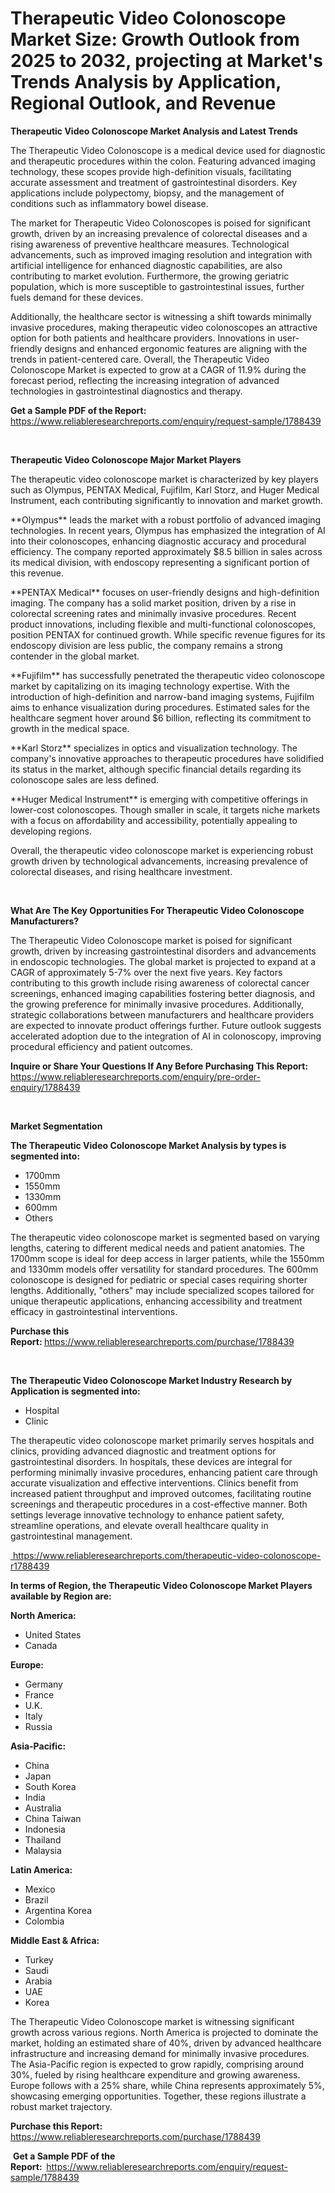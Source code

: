 <p><h1>Therapeutic Video Colonoscope Market Size: Growth Outlook from 2025 to 2032, projecting at Market's Trends Analysis by Application, Regional Outlook, and Revenue</h1></p><p><strong>Therapeutic Video Colonoscope Market Analysis and Latest Trends</strong></p>
<p><p>The Therapeutic Video Colonoscope is a medical device used for diagnostic and therapeutic procedures within the colon. Featuring advanced imaging technology, these scopes provide high-definition visuals, facilitating accurate assessment and treatment of gastrointestinal disorders. Key applications include polypectomy, biopsy, and the management of conditions such as inflammatory bowel disease. </p><p>The market for Therapeutic Video Colonoscopes is poised for significant growth, driven by an increasing prevalence of colorectal diseases and a rising awareness of preventive healthcare measures. Technological advancements, such as improved imaging resolution and integration with artificial intelligence for enhanced diagnostic capabilities, are also contributing to market evolution. Furthermore, the growing geriatric population, which is more susceptible to gastrointestinal issues, further fuels demand for these devices.</p><p>Additionally, the healthcare sector is witnessing a shift towards minimally invasive procedures, making therapeutic video colonoscopes an attractive option for both patients and healthcare providers. Innovations in user-friendly designs and enhanced ergonomic features are aligning with the trends in patient-centered care. Overall, the Therapeutic Video Colonoscope Market is expected to grow at a CAGR of 11.9% during the forecast period, reflecting the increasing integration of advanced technologies in gastrointestinal diagnostics and therapy.</p></p>
<p><strong>Get a Sample PDF of the Report:&nbsp;</strong> <a href="https://www.reliableresearchreports.com/enquiry/request-sample/1788439?utm_campaign=2840&utm_medium=2&utm_source=Github&utm_content=ia&utm_term=16042025&utm_id=therapeutic-video-colonoscope">https://www.reliableresearchreports.com/enquiry/request-sample/1788439</a></p>
<p>&nbsp;</p>
<p><strong>Therapeutic Video Colonoscope Major Market Players</strong></p>
<p><p>The therapeutic video colonoscope market is characterized by key players such as Olympus, PENTAX Medical, Fujifilm, Karl Storz, and Huger Medical Instrument, each contributing significantly to innovation and market growth. </p><p>**Olympus** leads the market with a robust portfolio of advanced imaging technologies. In recent years, Olympus has emphasized the integration of AI into their colonoscopes, enhancing diagnostic accuracy and procedural efficiency. The company reported approximately $8.5 billion in sales across its medical division, with endoscopy representing a significant portion of this revenue.</p><p>**PENTAX Medical** focuses on user-friendly designs and high-definition imaging. The company has a solid market position, driven by a rise in colorectal screening rates and minimally invasive procedures. Recent product innovations, including flexible and multi-functional colonoscopes, position PENTAX for continued growth. While specific revenue figures for its endoscopy division are less public, the company remains a strong contender in the global market.</p><p>**Fujifilm** has successfully penetrated the therapeutic video colonoscope market by capitalizing on its imaging technology expertise. With the introduction of high-definition and narrow-band imaging systems, Fujifilm aims to enhance visualization during procedures. Estimated sales for the healthcare segment hover around $6 billion, reflecting its commitment to growth in the medical space.</p><p>**Karl Storz** specializes in optics and visualization technology. The company's innovative approaches to therapeutic procedures have solidified its status in the market, although specific financial details regarding its colonoscope sales are less defined. </p><p>**Huger Medical Instrument** is emerging with competitive offerings in lower-cost colonoscopes. Though smaller in scale, it targets niche markets with a focus on affordability and accessibility, potentially appealing to developing regions.</p><p>Overall, the therapeutic video colonoscope market is experiencing robust growth driven by technological advancements, increasing prevalence of colorectal diseases, and rising healthcare investment.</p></p>
<p>&nbsp;</p>
<p><strong>What Are The Key Opportunities For Therapeutic Video Colonoscope Manufacturers?</strong></p>
<p><p>The Therapeutic Video Colonoscope market is poised for significant growth, driven by increasing gastrointestinal disorders and advancements in endoscopic technologies. The global market is projected to expand at a CAGR of approximately 5-7% over the next five years. Key factors contributing to this growth include rising awareness of colorectal cancer screenings, enhanced imaging capabilities fostering better diagnosis, and the growing preference for minimally invasive procedures. Additionally, strategic collaborations between manufacturers and healthcare providers are expected to innovate product offerings further. Future outlook suggests accelerated adoption due to the integration of AI in colonoscopy, improving procedural efficiency and patient outcomes.</p></p>
<p><strong>Inquire or Share Your Questions If Any Before Purchasing This Report:</strong> <a href="https://www.reliableresearchreports.com/enquiry/pre-order-enquiry/1788439?utm_campaign=2840&utm_medium=2&utm_source=Github&utm_content=ia&utm_term=16042025&utm_id=therapeutic-video-colonoscope">https://www.reliableresearchreports.com/enquiry/pre-order-enquiry/1788439</a></p>
<p>&nbsp;</p>
<p><strong>Market Segmentation</strong></p>
<p><strong>The Therapeutic Video Colonoscope Market Analysis by types is segmented into:</strong></p>
<p><ul><li>1700mm</li><li>1550mm</li><li>1330mm</li><li>600mm</li><li>Others</li></ul></p>
<p><p>The therapeutic video colonoscope market is segmented based on varying lengths, catering to different medical needs and patient anatomies. The 1700mm scope is ideal for deep access in larger patients, while the 1550mm and 1330mm models offer versatility for standard procedures. The 600mm colonoscope is designed for pediatric or special cases requiring shorter lengths. Additionally, "others" may include specialized scopes tailored for unique therapeutic applications, enhancing accessibility and treatment efficacy in gastrointestinal interventions.</p></p>
<p><strong>Purchase this Report:&nbsp;</strong><a href="https://www.reliableresearchreports.com/purchase/1788439?utm_campaign=2840&utm_medium=2&utm_source=Github&utm_content=ia&utm_term=16042025&utm_id=therapeutic-video-colonoscope">https://www.reliableresearchreports.com/purchase/1788439</a></p>
<p>&nbsp;</p>
<p><strong>The Therapeutic Video Colonoscope Market Industry Research by Application is segmented into:</strong></p>
<p><ul><li>Hospital</li><li>Clinic</li></ul></p>
<p><p>The therapeutic video colonoscope market primarily serves hospitals and clinics, providing advanced diagnostic and treatment options for gastrointestinal disorders. In hospitals, these devices are integral for performing minimally invasive procedures, enhancing patient care through accurate visualization and effective interventions. Clinics benefit from increased patient throughput and improved outcomes, facilitating routine screenings and therapeutic procedures in a cost-effective manner. Both settings leverage innovative technology to enhance patient safety, streamline operations, and elevate overall healthcare quality in gastrointestinal management.</p></p>
<p><a href="https://www.reliableresearchreports.com/therapeutic-video-colonoscope-r1788439?utm_campaign=2840&utm_medium=2&utm_source=Github&utm_content=ia&utm_term=16042025&utm_id=therapeutic-video-colonoscope">&nbsp;https://www.reliableresearchreports.com/therapeutic-video-colonoscope-r1788439</a></p>
<p><strong>In terms of Region, the Therapeutic Video Colonoscope Market Players available by Region are:</strong></p>
<p>
    <p> <strong> North America: </strong>
        <ul>
            <li>United States</li>
            <li>Canada</li>
        </ul>
        </p> 
    <p> <strong> Europe: </strong>
        <ul>
            <li>Germany</li>
            <li>France</li>
            <li>U.K.</li>
            <li>Italy</li>
            <li>Russia</li>
        </ul>
        </p> 
    <p> <strong> Asia-Pacific: </strong>
        <ul>
            <li>China</li>
            <li>Japan</li>
            <li>South Korea</li>
            <li>India</li>
            <li>Australia</li>
            <li>China Taiwan</li>
            <li>Indonesia</li>
            <li>Thailand</li>
            <li>Malaysia</li>
        </ul>
        </p> 
    <p> <strong> Latin America: </strong>
        <ul>
            <li>Mexico</li>
            <li>Brazil</li>
            <li>Argentina Korea</li>
            <li>Colombia</li>
        </ul>
        </p> 
    <p> <strong> Middle East & Africa: </strong>
        <ul>
            <li>Turkey</li>
            <li>Saudi</li>
            <li>Arabia</li>
            <li>UAE</li>
            <li>Korea</li>
        </ul>
    </p>
    </p>
<p><p>The Therapeutic Video Colonoscope market is witnessing significant growth across various regions. North America is projected to dominate the market, holding an estimated share of 40%, driven by advanced healthcare infrastructure and increasing demand for minimally invasive procedures. The Asia-Pacific region is expected to grow rapidly, comprising around 30%, fueled by rising healthcare expenditure and growing awareness. Europe follows with a 25% share, while China represents approximately 5%, showcasing emerging opportunities. Together, these regions illustrate a robust market trajectory.</p></p>
<p><strong>Purchase this Report: </strong><a href="https://www.reliableresearchreports.com/purchase/1788439?utm_campaign=2840&utm_medium=2&utm_source=Github&utm_content=ia&utm_term=16042025&utm_id=therapeutic-video-colonoscope">https://www.reliableresearchreports.com/purchase/1788439</a></p>
<p>&nbsp;<strong>Get a Sample PDF of the Report:&nbsp;&nbsp;</strong><a href="https://www.reliableresearchreports.com/enquiry/request-sample/1788439?utm_campaign=2840&utm_medium=2&utm_source=Github&utm_content=ia&utm_term=16042025&utm_id=therapeutic-video-colonoscope">https://www.reliableresearchreports.com/enquiry/request-sample/1788439</a></p>
<p><strong></strong></p>
<p><p></p><p></p><p></p></p>